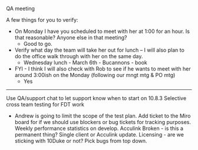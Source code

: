 QA meeting

A few things for you to verify:

- On Monday I have you scheduled to meet with her at 1:00 for an hour. Is that reasonable? Anyone else in that meeting?
	- Good to go.
- Verify what day the team will take her out for lunch – I will also plan to do the office walk through with her on the same day.
	- Wednesday lunch - March 6th - Bucannons - book  
- FYI - I think I will also check with Rob to see if he wants to meet with her around 3:00ish on the Monday (following our mngt mtg & PO mtg)
	- Yes

---

Use QA/support chat to let support know when to start on 10.8.3
Selective cross team testing for FDT work
- Andrew is going to limit the scope of the test plan.
Add ticket to the Miro board for if we should use blockers or bug tickets for tracking purposes.
Weekly performance statistics on develop.
Acculink Broken - is this a permanent thing? Single client or Acculink update.
Licensing - are we sticking with 10Duke or not?
Pick bugs from top down.
